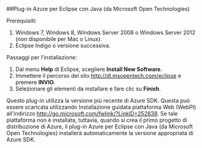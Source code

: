 ##Plug-in Azure per Eclipse con Java (da Microsoft Open Technologies)

Prerequisiti:

1. Windows 7, Windows 8, Windows Server 2008 o Windows Server 2012 (non disponibile per Mac o Linux).
2. Eclipse Indigo o versione successiva.

Passaggi per l'installazione:

1. Dal menu **Help** di Eclipse, scegliere **Install New Software**.
2. Immettere il percorso del sito <http://dl.msopentech.com/eclipse> e premere **INVIO**.
3. Selezionare gli elementi da installare e fare clic su **Finish**.

Questo plug-in utilizza la versione più recente di Azure SDK. Questa può essere scaricata utilizzando Installazione guidata piattaforma Web (WebPI) all'indirizzo <http://go.microsoft.com/fwlink/?LinkID=252838>. Se tale piattaforma non è installata, tuttavia, quando si crea il primo progetto di distribuzione di Azure, il plug-in Azure per Eclipse con Java (da Microsoft Open Technologies) installerà automaticamente la versione appropriata di Azure SDK.

<!---HONumber=July15_HO1-->